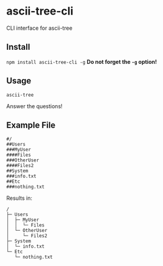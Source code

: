 # ascii-tree-cli
CLI interface for ascii-tree

## Install
`npm install ascii-tree-cli -g`
**Do not forget the `-g` option!**


## Usage
`ascii-tree`

Answer the questions!

## Example File

```
#/
##Users
###MyUser
####Files
###OtherUser
####Files2
##System
###info.txt
##Etc
###nothing.txt
```

Results in:

```
/
├─ Users
│  ├─ MyUser
│  │  └─ Files
│  └─ OtherUser
│     └─ Files2
├─ System
│  └─ info.txt
└─ Etc
   └─ nothing.txt
```
